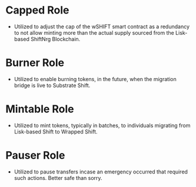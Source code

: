 # Capped Role
* Utilized to adjust the cap of the wSHIFT smart contract as a redundancy to not allow minting more than the actual supply sourced from the Lisk-based ShiftNrg Blockchain. 

# Burner Role
* Utilized to enable burning tokens, in the future, when the migration bridge is live to Substrate Shift.

# Mintable Role
* Utilized to mint tokens, typically in batches, to individuals migrating from Lisk-based Shift to Wrapped Shift.

# Pauser Role
* Utilized to pause transfers incase an emergency occurred that required such actions. Better safe than sorry.

